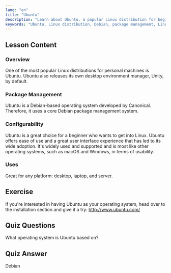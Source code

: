 ```yaml
---
lang: "en"
title: "Ubuntu"
description: "Learn about Ubuntu, a popular Linux distribution for beginners. Discover its features, package management, and why it's great for desktop and server use."
keywords: "Ubuntu, Linux distribution, Debian, package management, Linux beginner, Ubuntu tutorial, Linux guide"
---
```


## Lesson Content

### Overview

One of the most popular Linux distributions for personal machines is Ubuntu. Ubuntu also releases its own desktop environment manager, Unity, by default.

### Package Management

Ubuntu is a Debian-based operating system developed by Canonical. Therefore, it uses a core Debian package management system.

### Configurability

Ubuntu is a great choice for a beginner who wants to get into Linux. Ubuntu offers ease of use and a great user interface experience that has led to its wide adoption. It's widely used and supported and is most like other operating systems, such as macOS and Windows, in terms of usability.

### Uses

Great for any platform: desktop, laptop, and server.

## Exercise

If you're interested in having Ubuntu as your operating system, head over to the installation section and give it a try:
<http://www.ubuntu.com/>

## Quiz Questions

What operating system is Ubuntu based on?

## Quiz Answer

Debian
